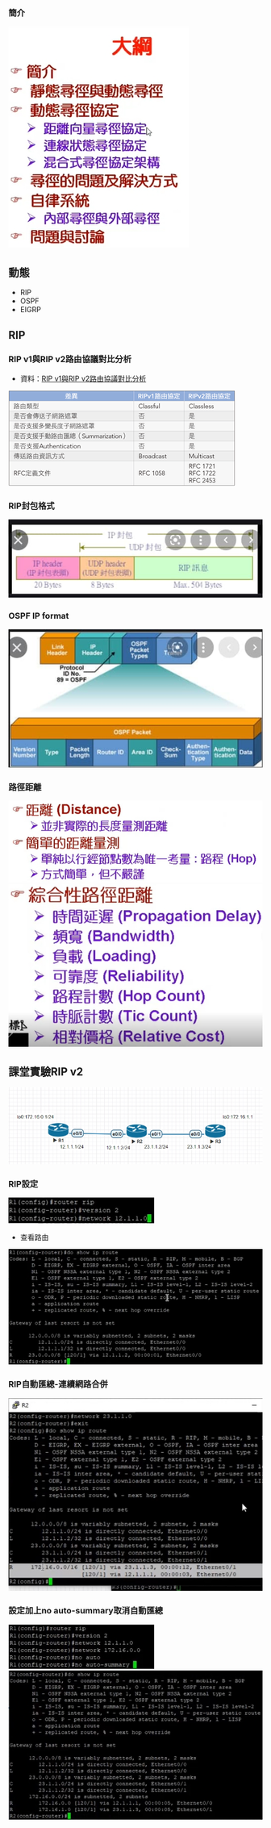### 簡介
![route_intro](/img/route_intro.jpg)
## 動態
- RIP
- OSPF
- EIGRP
## RIP
### RIP v1與RIP v2路由協議對比分析
- 資料：[RIP v1與RIP v2路由協議對比分析](https://blog.xuite.net/lichangying/wretch/176501055-RIP+v1%E8%88%87RIP+v2%E8%B7%AF%E7%94%B1%E5%8D%94%E8%AD%B0%E5%B0%8D%E6%AF%94%E5%88%86%E6%9E%90)

![RIPv1v2_com](/img/RIPv1v2_com.png)
### RIP封包格式
![RIP_package_format](/img/RIP_package_format.jpg)
### OSPF IP format
![ospf_ip_format](/img/ospf_ip_format.jpg)
### 路徑距離
![distance1](/img/distance1.jpg)
![distance2](/img/distance2.jpg)
## 課堂實驗RIP v2
![RIP1](/img/RIP1.jpg)
### RIP設定
![router_rip](/img/router_rip.jpg)
- 查看路由

![show_ip_route](/img/show_ip_route.jpg)
### RIP自動匯總-連續網路合併
![R2_loopback](/img/R2_loopback.jpg)
### 設定加上no auto-summary取消自動匯總

![no_auto_summary](/img/no_auto_summary.jpg)
![no_auto_summary_show_ip_route](/img/no_auto_summary_show_ip_route.jpg)